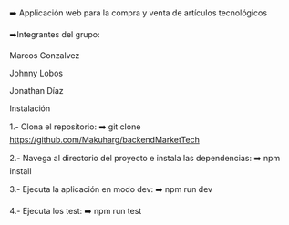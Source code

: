 ➡️ Applicación web para la compra y venta de artículos tecnológicos

➡️Integrantes del grupo:

Marcos Gonzalvez

Johnny Lobos

Jonathan Díaz

Instalación

1.- Clona el repositorio: ➡️ git clone https://github.com/Makuharg/backendMarketTech

2.- Navega al directorio del proyecto e instala las dependencias: ➡️ npm install

3.- Ejecuta la aplicación en modo dev: ➡️ npm run dev

4.- Ejecuta los test: ➡️ npm run test